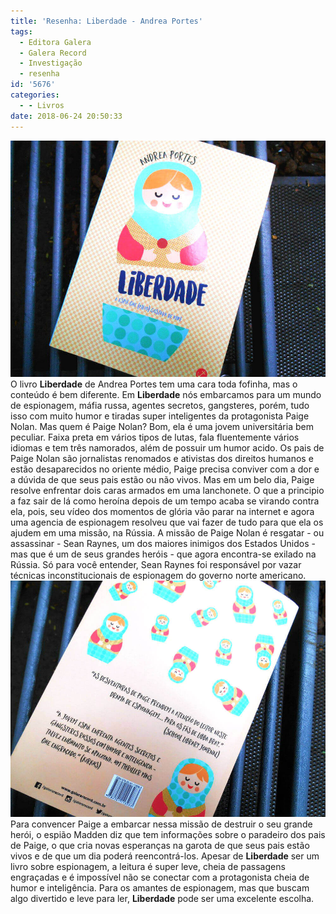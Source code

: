 ```yaml
---
title: 'Resenha: Liberdade - Andrea Portes'
tags:
  - Editora Galera
  - Galera Record
  - Investigação
  - resenha
id: '5676'
categories:
  - - Livros
date: 2018-06-24 20:50:33
---
```


![Capa do livro - Liberdade de Andrea Portes](/images/2018/06/capa-livro-liberdade-andrea-portes.jpg "Capa do livro - Liberdade de Andrea Portes") O livro **Liberdade** de Andrea Portes tem uma cara toda fofinha, mas o conteúdo é bem diferente. Em **Liberdade** nós embarcamos para um mundo de espionagem, máfia russa, agentes secretos, gangsteres, porém, tudo isso com muito humor e tiradas super inteligentes da protagonista Paige Nolan. Mas quem é Paige Nolan? Bom, ela é uma jovem universitária bem peculiar. Faixa preta em vários tipos de lutas, fala fluentemente vários idiomas e tem três namorados, além de possuir um humor acido. Os pais de Paige Nolan são jornalistas renomados e ativistas dos direitos humanos e estão desaparecidos no oriente médio, Paige precisa conviver com a dor e a dúvida de que seus pais estão ou não vivos. Mas em um belo dia, Paige resolve enfrentar dois caras armados em uma lanchonete. O que a principio a faz sair de lá como heroína depois de um tempo acaba se virando contra ela, pois, seu vídeo dos momentos de glória vão parar na internet e agora uma agencia de espionagem resolveu que vai fazer de tudo para que ela os ajudem em uma missão, na Rússia. A missão de Paige Nolan é resgatar - ou assassinar - Sean Raynes, um dos maiores inimigos dos Estados Unidos - mas que é um de seus grandes heróis - que agora encontra-se exilado na Rússia. Só para você entender, Sean Raynes foi responsável por vazar técnicas inconstitucionais de espionagem do governo norte americano. ![contra capa livro - liberdade - andrea portes](/images/2018/06/contra-capa-livro-liberdade-andrea-portes.jpg "contra capa livro - liberdade - andrea portes") Para convencer Paige a embarcar nessa missão de destruir o seu grande herói, o espião Madden diz que tem informações sobre o paradeiro dos pais de Paige, o que cria novas esperanças na garota de que seus pais estão vivos e de que um dia poderá reencontrá-los. Apesar de **Liberdade** ser um livro sobre espionagem, a leitura é super leve, cheia de passagens engraçadas e é impossível não se conectar com a protagonista cheia de humor e inteligência. Para os amantes de espionagem, mas que buscam algo divertido e leve para ler, **Liberdade** pode ser uma excelente escolha.
